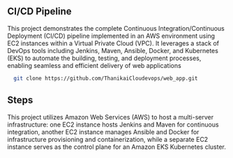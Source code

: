 ## CI/CD Pipeline 

This project demonstrates the complete Continuous Integration/Continuous Deployment (CI/CD) pipeline implemented in an AWS environment using EC2 instances within a Virtual Private Cloud (VPC). It leverages a stack of DevOps tools including Jenkins, Maven, Ansible, Docker, and Kubernetes (EKS) to automate the building, testing, and deployment processes, enabling seamless and efficient delivery of web applications


```bash
  git clone https://github.com/ThanikaiCloudevops/web_app.git
```
## Steps 

This project utilizes Amazon Web Services (AWS) to host a multi-server infrastructure: one EC2 instance hosts Jenkins and Maven for continuous integration, another EC2 instance manages Ansible and Docker for infrastructure provisioning and containerization, while a separate EC2 instance serves as the control plane for an Amazon EKS Kubernetes cluster.


